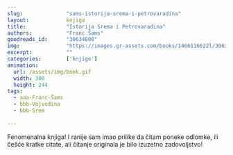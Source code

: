 ```yaml
---
slug:              "sams-istorija-srema-i-petrovaradina"
layout:            knjiga
title:             "Istorija Srema i Petrovaradina"
authors:           "Franc Šams"
goodreads_id:      "30634800"
img:               "https://images.gr-assets.com/books/1466116622l/30634800.jpg"
excerpt:           ""
categories:        ['knjige']
animation:
  url: /assets/img/book.gif
  width: 300
  height: 244
tags:
  - aaa-Franc-Šams
  - bbb-Vojvodina
  - bbb-Srem
  
---
```


Fenomenalna knjiga! I ranije sam imao prilike da čitam poneke odlomke, ili češće kratke citate, ali čitanje originala 
je bilo izuzetno zadovoljstvo!